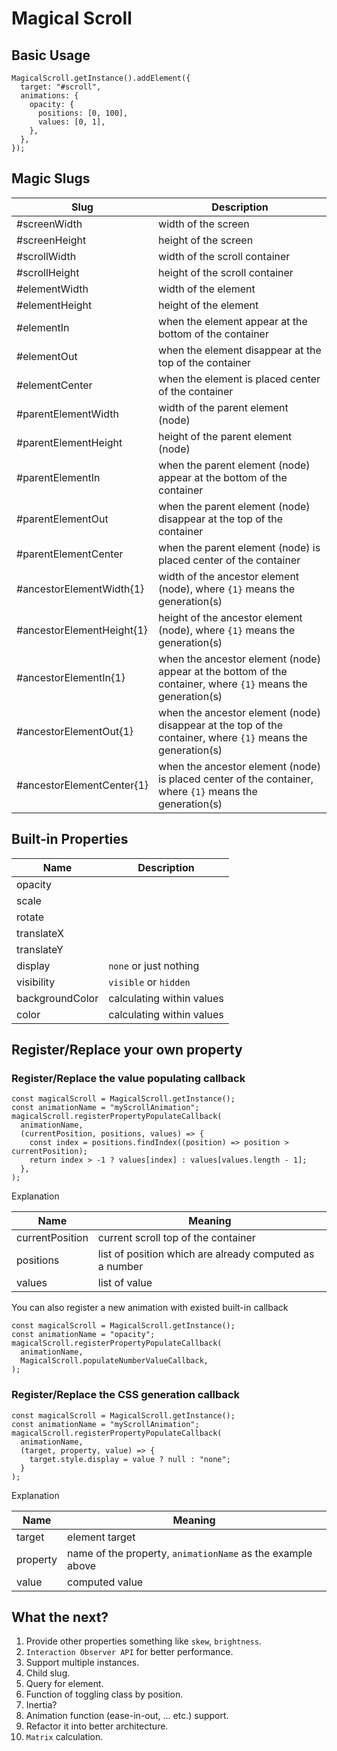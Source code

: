 # Magical Scroll

## Basic Usage

```javascript=
MagicalScroll.getInstance().addElement({
  target: "#scroll",
  animations: {
    opacity: {
      positions: [0, 100],
      values: [0, 1],
    },
  },
});
```

## Magic Slugs

| Slug | Description |
| - | - |
| #screenWidth | width of the screen |
| #screenHeight | height of the screen |
| #scrollWidth | width of the scroll container |
| #scrollHeight | height of the scroll container |
| #elementWidth | width of the element |
| #elementHeight | height of the element |
| #elementIn | when the element appear at the bottom of the container |
| #elementOut | when the element disappear at the top of the container |
| #elementCenter | when the element is placed center of the container |
| #parentElementWidth | width of the parent element (node) |
| #parentElementHeight | height of the parent element (node) |
| #parentElementIn | when the parent element (node) appear at the bottom of the container |
| #parentElementOut | when the parent element (node) disappear at the top of the container |
| #parentElementCenter | when the parent element (node) is placed center of the container |
| #ancestorElementWidth{1} | width of the ancestor element (node), where `{1}` means the generation(s) |
| #ancestorElementHeight{1} | height of the ancestor element (node), where `{1}` means the generation(s) |
| #ancestorElementIn{1} | when the ancestor element (node) appear at the bottom of the container, where `{1}` means the generation(s) |
| #ancestorElementOut{1} | when the ancestor element (node) disappear at the top of the container, where `{1}` means the generation(s) |
| #ancestorElementCenter{1} | when the ancestor element (node) is placed center of the container, where `{1}` means the generation(s) |

## Built-in Properties

| Name | Description |
| - | - |
| opacity ||
| scale ||
| rotate ||
| translateX ||
| translateY ||
| display | `none` or just nothing |
| visibility | `visible` or `hidden` |
| backgroundColor | calculating within values |
| color | calculating within values |

## Register/Replace your own property

### Register/Replace the value populating callback

```javascript=
const magicalScroll = MagicalScroll.getInstance();
const animationName = "myScrollAnimation";
magicalScroll.registerPropertyPopulateCallback(
  animationName,
  (currentPosition, positions, values) => {
    const index = positions.findIndex((position) => position > currentPosition);
    return index > -1 ? values[index] : values[values.length - 1];
  },
);
```

Explanation

| Name | Meaning |
| - | - |
| currentPosition | current scroll top of the container |
| positions | list of position which are already computed as a number |
| values | list of value |

You can also register a new animation with existed built-in callback

```javascript=
const magicalScroll = MagicalScroll.getInstance();
const animationName = "opacity";
magicalScroll.registerPropertyPopulateCallback(
  animationName,
  MagicalScroll.populateNumberValueCallback,
);
```

### Register/Replace the CSS generation callback

```javascript=
const magicalScroll = MagicalScroll.getInstance();
const animationName = "myScrollAnimation";
magicalScroll.registerPropertyPopulateCallback(
  animationName,
  (target, property, value) => {
    target.style.display = value ? null : "none";
  }
);
```

Explanation

| Name | Meaning |
| - | - |
| target | element target |
| property | name of the property, `animationName` as the example above |
| value | computed value |

## What the next?

1. Provide other properties something like `skew`, `brightness`.
2. `Interaction Observer API` for better performance.
3. Support multiple instances.
4. Child slug.
5. Query for element.
6. Function of toggling class by position.
7. Inertia?
8. Animation function (ease-in-out, ... etc.) support.
9. Refactor it into better architecture.
10. `Matrix` calculation.
